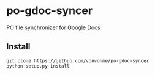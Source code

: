 # po-gdoc-syncer
PO file synchronizer for Google Docs

## Install
```
git clone https://github.com/vonvonme/po-gdoc-syncer
python setup.py install
```
